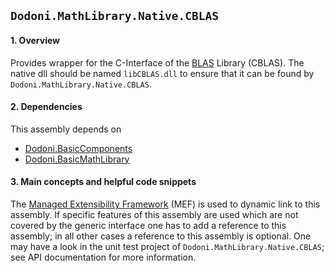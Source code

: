 ## `Dodoni.MathLibrary.Native.CBLAS`

#### 1. Overview
Provides wrapper for the C-Interface of the [BLAS](http://www.netlib.org/blas/) Library (CBLAS). The native dll should be named `libCBLAS.dll` to 
ensure that it can be found by `Dodoni.MathLibrary.Native.CBLAS`.

#### 2. Dependencies
This assembly depends on 
* [Dodoni.BasicComponents](BasicComponents)
* [Dodoni.BasicMathLibrary](BasicMathLibrary)

#### 3. Main concepts and helpful code snippets
The [Managed Extensibility Framework](http://en.wikipedia.org/wiki/Managed_Extensibility_Framework) (MEF) is used to dynamic link to this assembly. If 
specific features of this assembly are used which are not covered by the generic interface one has to add a reference to this assembly; in all other 
cases a reference to this assembly is optional. One may have a look in the unit test project of `Dodoni.MathLibrary.Native.CBLAS`; see API documentation for more information.

